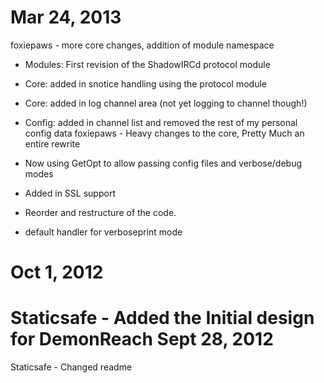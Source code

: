 Mar 24, 2013
============
foxiepaws - more core changes, addition of module namespace
  * Modules: First revision of the ShadowIRCd protocol module
  * Core: added in snotice handling using the protocol module
  * Core: added in log channel area (not yet logging to channel though!)
  * Config: added in channel list and removed the rest of my personal config data
foxiepaws - Heavy changes to the core, Pretty Much an entire rewrite

  * Now using GetOpt to allow passing config files and verbose/debug modes
  * Added in SSL support
  * Reorder and restructure of the code.
  * default handler for verboseprint mode

Oct 1, 2012
===========
Staticsafe - Added the Initial design for DemonReach
Sept 28, 2012
=============
Staticsafe - Changed readme
